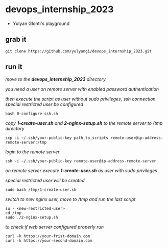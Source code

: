 # devops_internship_2023
  * Yulyan Glonti's playground

## grab it

```
git clone https://github.com/yulyangi/devops_internship_2023.git
```

## run it

*move to the **devops_internship_2023** directory*

*you need a user on remote server with enabled password authentication*

*then execute the script as user without sudo privileges, ssh connection special restricted user  be configured*

```
bash 0-configure-ssh.sh
```
*copy **1-create-user.sh** and **2-nginx-setup.sh** to the remote server to /tmp directory*
```
scp -i ~/.ssh/your-public-key path_to_scripts remote-user@ip-address-remote-server:/tmp
```
*login to the remote server*
```
ssh -i ~/.ssh/your-public-key remote-user@ip-address-remote-server
```
*on remote server execute **1-create-user.sh**  as user with sudo privileges*

*special restricted user will be created*
```
sudo bash /tmp/1-create-user.sh
```
*switch to new nginx user, move to /tmp and run the last script*
```
su - <new-restricted-user>
cd /tmp
sudo ./2-nginx-setup.sh
```
*to check if web server configured properly run*
```
curl -k https://your-frist-domain.com
curl -k https://your-second-domain.com
```
